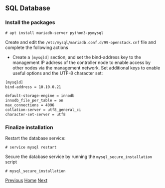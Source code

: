 ## SQL Database
### Install the packages
```
# apt install mariadb-server python3-pymysql
```

Create and edit the ```/etc/mysql/mariadb.conf.d/99-openstack.cnf``` file and complete the following actions

- Create a ```[mysqld]``` section, and set the bind-address key to the management IP address of the controller node to enable access by other nodes via the management network. Set additional keys to enable useful options and the UTF-8 character set:

```bash
[mysqld]
bind-address = 10.10.0.21

default-storage-engine = innodb
innodb_file_per_table = on
max_connections = 4096
collation-server = utf8_general_ci
character-set-server = utf8
```

### Finalize installation
Restart the database service:
```
# service mysql restart
```
Secure the database service by running the ```mysql_secure_installation``` script
```
# mysql_secure_installation
```

[Previous](https://github.com/kukkalli/OpenStack/blob/master/environment-setup/packages.md#openstack-packages)
[Home](https://github.com/kukkalli/OpenStack#environment-setup)
[Next](https://github.com/kukkalli/OpenStack/blob/master/environment-setup/rabbitmq.md#message-queue)